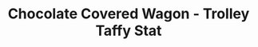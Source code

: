 ---
title: "Chocolate Covered Wagon - Trolley Taffy Stat"
url: /west-jordan/chocolate-covered-wagon-trolley-taffy-stat/
shop: confectionery
---